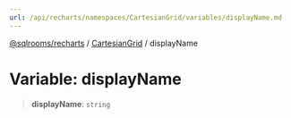 ```yaml
---
url: /api/recharts/namespaces/CartesianGrid/variables/displayName.md
---
```

[@sqlrooms/recharts](../../../index.md) / [CartesianGrid](../index.md) / displayName

# Variable: displayName

> **displayName**: `string`
